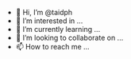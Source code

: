 - 👋 Hi, I’m @taidph
- 👀 I’m interested in ...
- 🌱 I’m currently learning ...
- 💞️ I’m looking to collaborate on ...
- 📫 How to reach me ...

<!---
taidph/taidph is a ✨ special ✨ repository because its `README.md` (this file) appears on your GitHub profile.
You can click the Preview link to take a look at your changes.
--->
